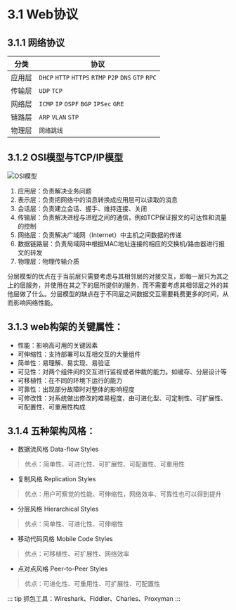 # 3.1 Web协议
## 3.1.1 网络协议
| 分类 | 协议 |
| -------- | -------- |
| 应用层| `DHCP` `HTTP` `HTTPS` `RTMP` `P2P` `DNS` `GTP` `RPC` |
| 传输层| `UDP` `TCP` |
| 网络层| `ICMP` `IP` `OSPF` `BGP` `IPSec` `GRE` |
| 链路层| `ARP` `VLAN` `STP` |
| 物理层| `网络跳线` |

##  3.1.2 OSI模型与TCP/IP模型

![OSI模型](/OSI模型.png)
1. 应用层：负责解决业务问题
2. 表示层：负责把网络中的消息转换成应用层可以读取的消息
3. 会话层：负责建立会话、握手、维持连接、关闭
4. 传输层：负责解决进程与进程之间的通信，例如TCP保证报文的可达性和流量的控制
5. 网络层：负责解决广域网（Internet）中主机之间数据的传递
6. 数据链路层：负责局域网中根据MAC地址连接的相应的交换机/路由器进行报文的转发
7. 物理层：物理传输介质    

分层模型的优点在于当前层只需要考虑与其相邻层的对接交互，即每一层只为其之上的层服务，并使用在其之下的层所提供的服务，而不需要考虑其相邻层之外的其他层做了什么。分层模型的缺点在于不同层之间数据交互需要耗费更多的时间，从而影响网络性能。
##  3.1.3 web构架的关键属性：
* 性能：影响高可用的关键因素
* 可伸缩性：支持部署可以互相交互的大量组件
* 简单性：易理解、易实现、易验证
* 可见性：对两个组件间的交互进行监视或者仲裁的能力。如缓存、分层设计等
* 可移植性：在不同的环境下运行的能力
* 可靠性：出现部分故障时对整体的影响程度
* 可修改性：对系统做出修改的难易程度，由可进化型、可定制性、可扩展性、可配置性、可重用性构成

##  3.1.4 五种架构风格：
* 数据流风格 Data-flow Styles
> 优点：简单性、可进化性、可扩展性、可配置性、可重用性
* 复制风格 Replication Styles
> 优点：用户可察觉的性能、可伸缩性，网络效率、可靠性也可以得到提升
* 分层风格 Hierarchical Styles
> 优点：简单性、可进化性、可伸缩性
* 移动代码风格 Mobile Code Styles
> 优点：可移植性、可扩展性、网络效率
* 点对点风格 Peer-to-Peer Styles
> 优点：可进化性、可重用性、可扩展性、可配置性

::: tip
抓包工具：Wireshark、Fiddler、Charles、Proxyman
:::